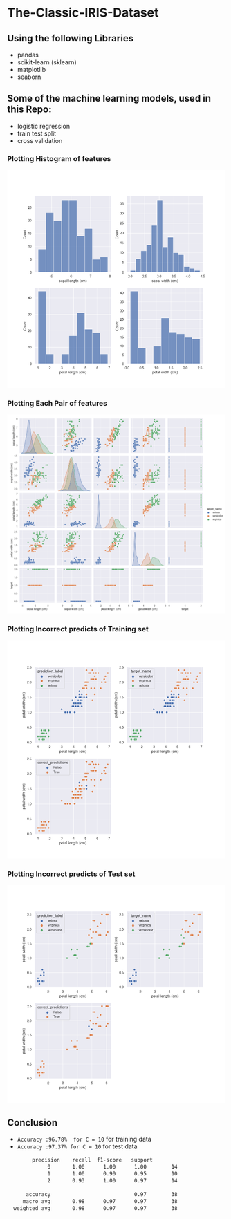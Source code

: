 # The-Classic-IRIS-Dataset
## Using the following  Libraries 
- pandas
- scikit-learn (sklearn)
- matplotlib
- seaborn

## Some of the machine learning models, used in this Repo:
- logistic regression
- train test split
- cross validation
### Plotting Histogram of features
![PairPlot of data](Images/HistData750.png)
### Plotting Each Pair of features
![PairPlot of data](Images/pairplot.png)
### Plotting Incorrect predicts of Training set
![PairPlot of data](Images/incorrect_preds896.png)

### Plotting Incorrect predicts of Test set
![PairPlot of data](Images/incorrect_preds304.png)

## Conclusion  
- ```Accuracy :96.78%  for C = 10``` for training data
- ```Accuracy :97.37% for C = 10``` for test data
```
        precision    recall  f1-score   support
             0       1.00      1.00      1.00        14
             1       1.00      0.90      0.95        10
             2       0.93      1.00      0.97        14

      accuracy                           0.97        38
     macro avg       0.98      0.97      0.97        38
  weighted avg       0.98      0.97      0.97        38
```
